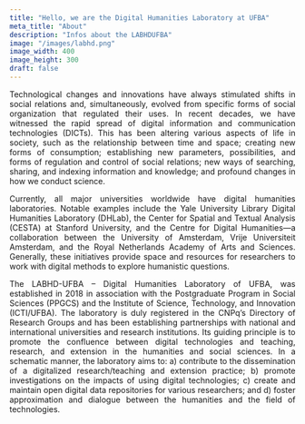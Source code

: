 ```yaml
---
title: "Hello, we are the Digital Humanities Laboratory at UFBA"
meta_title: "About"
description: "Infos about the LABHDUFBA"
image: "/images/labhd.png"
image_width: 400
image_height: 300
draft: false
---
```


<div style="text-align: justify;">

Technological changes and innovations have always stimulated shifts in social relations and, simultaneously, evolved from specific forms of social organization that regulated their uses. In recent decades, we have witnessed the rapid spread of digital information and communication technologies (DICTs). This has been altering various aspects of life in society, such as the relationship between time and space; creating new forms of consumption; establishing new parameters, possibilities, and forms of regulation and control of social relations; new ways of searching, sharing, and indexing information and knowledge; and profound changes in how we conduct science.

Currently, all major universities worldwide have digital humanities laboratories. Notable examples include the Yale University Library Digital Humanities Laboratory (DHLab), the Center for Spatial and Textual Analysis (CESTA) at Stanford University, and the Centre for Digital Humanities—a collaboration between the University of Amsterdam, Vrije Universiteit Amsterdam, and the Royal Netherlands Academy of Arts and Sciences. Generally, these initiatives provide space and resources for researchers to work with digital methods to explore humanistic questions.

The LABHD-UFBA – Digital Humanities Laboratory of UFBA, was established in 2018 in association with the Postgraduate Program in Social Sciences (PPGCS) and the Institute of Science, Technology, and Innovation (ICTI/UFBA). The laboratory is duly registered in the CNPq’s Directory of Research Groups and has been establishing partnerships with national and international universities and research institutions. Its guiding principle is to promote the confluence between digital technologies and teaching, research, and extension in the humanities and social sciences. In a schematic manner, the laboratory aims to: a) contribute to the dissemination of a digitalized research/teaching and extension practice; b) promote investigations on the impacts of using digital technologies; c) create and maintain open digital data repositories for various researchers; and d) foster approximation and dialogue between the humanities and the field of technologies.
</div>

